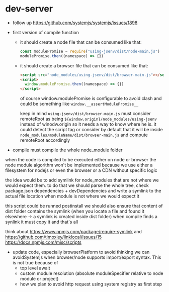 # dev-server

- follow up https://github.com/systemjs/systemjs/issues/1898

- first version of compile function

  - it should create a node file that can be consumed like that:

    ```js
    const modulePromise = require("using-jsenv/dist/node-main.js")
    modulePromise.then((namespace) => {})
    ```

  - it should create a browser file that can be consumed like that:

    ```html
    <script src="node_modules/using-jsenv/dist/browser-main.js"></script>
    <script>
      window.modulePromise.then((namespace) => {})
    </script>
    ```

    of course window.modulePromise is configurable to avoid clash
    and could be something like `window.__assertModulePromise__`

    keep in mind `using-jsenv/dist/browser-main.js` must consider
    remoteRoot as being `${window.origin}/node_modules/using-jsenv`
    instead of winodw.origin
    so it needs a way to know where he is.
    it could detect the script tag or consider by default
    that it will be inside `node_modules/moduleName/dist/browser-main.js`
    and compute remoteRoot accordingly

- compile must compile the whole node_module folder

when the code is compiled to be executed either on node or browser
the node module algorithm won't be implemented because we use either
a filesystem for nodejs or even the browser
or a CDN without specific logic

the idea would be to add symlink for node_modules that are not where we would expect them.
to do that we should parse the whole tree, check package.json
dependencies + devDependencies and write a symlink to the actual file location
when module is not where we would expect it

this script could be runned postinstall
we should also ensure that content of dist folder contains the symlink
(when you locate a file and found it elsewhere -> a symlink is created inside dist folder)
when compile finds a synlink it must copy it and that's all

think about https://www.npmjs.com/package/require-symlink
and https://github.com/timoxley/linklocal/issues/15
https://docs.npmjs.com/misc/scripts

- update code, especially browserPlatform to avoid thinking we can avoidSystemjs when browser/node supports import/export syntax.
  This is not true because of
  - top level await
  - custom module resolution (absolute moduleSpecifier relative to node module or project)
  - how we plan to avoid http request using system registry as first step
